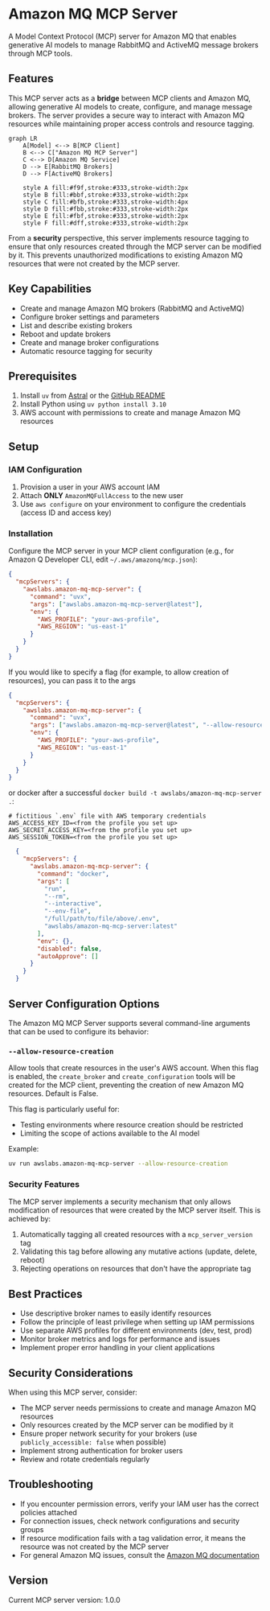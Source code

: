 # Amazon MQ MCP Server

A Model Context Protocol (MCP) server for Amazon MQ that enables generative AI models to manage RabbitMQ and ActiveMQ message brokers through MCP tools.

## Features

This MCP server acts as a **bridge** between MCP clients and Amazon MQ, allowing generative AI models to create, configure, and manage message brokers. The server provides a secure way to interact with Amazon MQ resources while maintaining proper access controls and resource tagging.

```mermaid
graph LR
    A[Model] <--> B[MCP Client]
    B <--> C["Amazon MQ MCP Server"]
    C <--> D[Amazon MQ Service]
    D --> E[RabbitMQ Brokers]
    D --> F[ActiveMQ Brokers]

    style A fill:#f9f,stroke:#333,stroke-width:2px
    style B fill:#bbf,stroke:#333,stroke-width:2px
    style C fill:#bfb,stroke:#333,stroke-width:4px
    style D fill:#fbb,stroke:#333,stroke-width:2px
    style E fill:#fbf,stroke:#333,stroke-width:2px
    style F fill:#dff,stroke:#333,stroke-width:2px
```

From a **security** perspective, this server implements resource tagging to ensure that only resources created through the MCP server can be modified by it. This prevents unauthorized modifications to existing Amazon MQ resources that were not created by the MCP server.

## Key Capabilities

- Create and manage Amazon MQ brokers (RabbitMQ and ActiveMQ)
- Configure broker settings and parameters
- List and describe existing brokers
- Reboot and update brokers
- Create and manage broker configurations
- Automatic resource tagging for security

## Prerequisites

1. Install `uv` from [Astral](https://docs.astral.sh/uv/getting-started/installation/) or the [GitHub README](https://github.com/astral-sh/uv#installation)
2. Install Python using `uv python install 3.10`
3. AWS account with permissions to create and manage Amazon MQ resources

## Setup

### IAM Configuration

1. Provision a user in your AWS account IAM
2. Attach **ONLY** `AmazonMQFullAccess` to the new user
3. Use `aws configure` on your environment to configure the credentials (access ID and access key)

### Installation

Configure the MCP server in your MCP client configuration (e.g., for Amazon Q Developer CLI, edit `~/.aws/amazonq/mcp.json`):

```json
{
  "mcpServers": {
    "awslabs.amazon-mq-mcp-server": {
      "command": "uvx",
      "args": ["awslabs.amazon-mq-mcp-server@latest"],
      "env": {
        "AWS_PROFILE": "your-aws-profile",
        "AWS_REGION": "us-east-1"
      }
    }
  }
}
```

If you would like to specify a flag (for example, to allow creation of resources), you can pass it to the args

```json
{
  "mcpServers": {
    "awslabs.amazon-mq-mcp-server": {
      "command": "uvx",
      "args": ["awslabs.amazon-mq-mcp-server@latest", "--allow-resource-creation"],
      "env": {
        "AWS_PROFILE": "your-aws-profile",
        "AWS_REGION": "us-east-1"
      }
    }
  }
}
```


or docker after a successful `docker build -t awslabs/amazon-mq-mcp-server .`:

```file
# fictitious `.env` file with AWS temporary credentials
AWS_ACCESS_KEY_ID=<from the profile you set up>
AWS_SECRET_ACCESS_KEY=<from the profile you set up>
AWS_SESSION_TOKEN=<from the profile you set up>
```

```json
  {
    "mcpServers": {
      "awslabs.amazon-mq-mcp-server": {
        "command": "docker",
        "args": [
          "run",
          "--rm",
          "--interactive",
          "--env-file",
          "/full/path/to/file/above/.env",
          "awslabs/amazon-mq-mcp-server:latest"
        ],
        "env": {},
        "disabled": false,
        "autoApprove": []
      }
    }
  }
```
## Server Configuration Options

The Amazon MQ MCP Server supports several command-line arguments that can be used to configure its behavior:

### `--allow-resource-creation`

Allow tools that create resources in the user's AWS account. When this flag is enabled, the `create_broker` and `create_configuration` tools will be created for the MCP client, preventing the creation of new Amazon MQ resources. Default is False.

This flag is particularly useful for:
- Testing environments where resource creation should be restricted
- Limiting the scope of actions available to the AI model

Example:
```bash
uv run awslabs.amazon-mq-mcp-server --allow-resource-creation
```

### Security Features

The MCP server implements a security mechanism that only allows modification of resources that were created by the MCP server itself. This is achieved by:

1. Automatically tagging all created resources with a `mcp_server_version` tag
2. Validating this tag before allowing any mutative actions (update, delete, reboot)
3. Rejecting operations on resources that don't have the appropriate tag

## Best Practices

- Use descriptive broker names to easily identify resources
- Follow the principle of least privilege when setting up IAM permissions
- Use separate AWS profiles for different environments (dev, test, prod)
- Monitor broker metrics and logs for performance and issues
- Implement proper error handling in your client applications

## Security Considerations

When using this MCP server, consider:

- The MCP server needs permissions to create and manage Amazon MQ resources
- Only resources created by the MCP server can be modified by it
- Ensure proper network security for your brokers (use `publicly_accessible: false` when possible)
- Implement strong authentication for broker users
- Review and rotate credentials regularly

## Troubleshooting

- If you encounter permission errors, verify your IAM user has the correct policies attached
- For connection issues, check network configurations and security groups
- If resource modification fails with a tag validation error, it means the resource was not created by the MCP server
- For general Amazon MQ issues, consult the [Amazon MQ documentation](https://docs.aws.amazon.com/amazon-mq/)

## Version

Current MCP server version: 1.0.0
